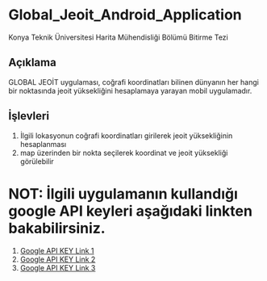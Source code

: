 # Global_Jeoit_Android_Application
Konya Teknik Üniversitesi Harita Mühendisliği Bölümü Bitirme Tezi 


## Açıklama

GLOBAL JEOİT uygulaması, coğrafi koordinatları bilinen dünyanın her hangi bir noktasında jeoit yüksekliğini hesaplamaya yarayan mobil uygulamadır.



## İşlevleri

1. İlgili lokasyonun coğrafi koordinatları girilerek jeoit yüksekliğinin hesaplanması
2. map üzerinden bir nokta seçilerek koordinat ve jeoit yüksekliği görülebilir


# NOT: İlgili uygulamanın kullandığı google API keyleri aşağıdaki linkten bakabilirsiniz.

1. [Google API KEY Link 1](https://www.google.com)
2. [Google API KEY Link 2](https://www.google.com)
3. [Google API KEY Link 3](https://www.google.com)

